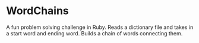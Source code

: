 WordChains
==========

A fun problem solving challenge in Ruby.
Reads a dictionary file and takes in a start word and ending word. Builds a chain of words connecting them.


